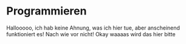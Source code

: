 # Programmieren

Hallooooo, ich hab keine Ahnung, was ich hier tue, aber anscheinend funktioniert es!
Nach wie vor nicht!
Okay waaaas wird das hier bitte